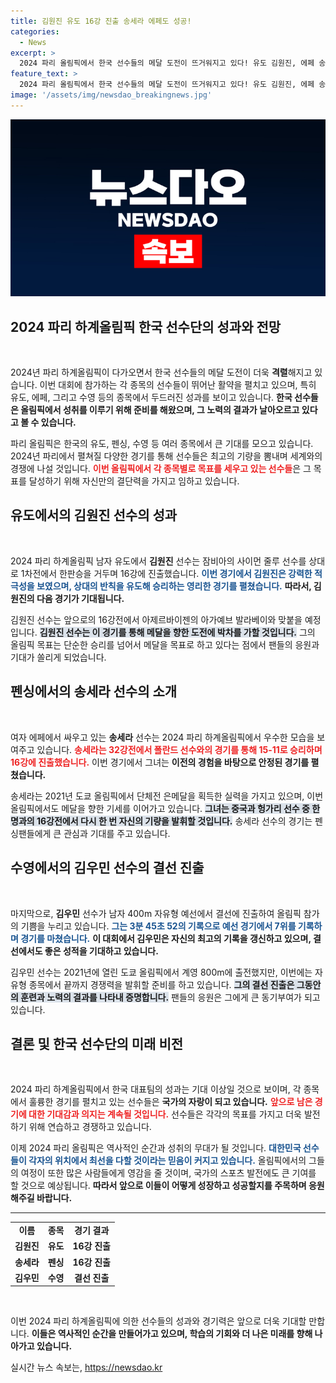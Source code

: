 ```yaml
---
title: 김원진 유도 16강 진출 송세라 에페도 성공!
categories:
  - News
excerpt: >
  2024 파리 올림픽에서 한국 선수들의 메달 도전이 뜨거워지고 있다! 유도 김원진, 에페 송세라, 수영 김우민이 각자의 종목에서 16강과 결선에 진출하며 새로운 역사를 써내려가고 있다. 이들의 여정에 주목하라!
feature_text: >
  2024 파리 올림픽에서 한국 선수들의 메달 도전이 뜨거워지고 있다! 유도 김원진, 에페 송세라, 수영 김우민이 각자의 종목에서 16강과 결선에 진출하며 새로운 역사를 써내려가고 있다. 이들의 여정에 주목하라!
image: '/assets/img/newsdao_breakingnews.jpg'
---
```


<p><img src="/assets/img/newsdao_breakingnews.jpg" alt="cryptoinkorea 속보" /></p>

<h2 data-ke-size="size26">2024 파리 하계올림픽 한국 선수단의 성과와 전망</h2>

<p data-ke-size="size16">&nbsp;</p>

<p>2024년 파리 하계올림픽이 다가오면서 한국 선수들의 메달 도전이 더욱 <strong>격렬</strong>해지고 있습니다. 이번 대회에 참가하는 각 종목의 선수들이 뛰어난 활약을 펼치고 있으며, 특히 유도, 에페, 그리고 수영 등의 종목에서 두드러진 성과를 보이고 있습니다. <strong>한국 선수들은 올림픽에서 성취를 이루기 위해 준비를 해왔으며, 그 노력의 결과가 날아오르고 있다고 볼 수 있습니다.</strong> </p>

<p>파리 올림픽은 한국의 유도, 펜싱, 수영 등 여러 종목에서 큰 기대를 모으고 있습니다. 2024년 파리에서 펼쳐질 다양한 경기를 통해 선수들은 최고의 기량을 뽐내며 세계와의 경쟁에 나설 것입니다. <b><span style="color: #ee2323;">이번 올림픽에서 각 종목별로 목표를 세우고 있는 선수들</span></b>은 그 목표를 달성하기 위해 자신만의 결단력을 가지고 임하고 있습니다.</p>

<h2 data-ke-size="size26">유도에서의 김원진 선수의 성과</h2>

<p data-ke-size="size16">&nbsp;</p>

<p>2024 파리 하계올림픽 남자 유도에서 <strong>김원진</strong> 선수는 잠비아의 사이먼 줄루 선수를 상대로 1차전에서 한판승을 거두며 16강에 진출했습니다. <b><span style="color: #1a5490;">이번 경기에서 김원진은 강력한 적극성을 보였으며, 상대의 반칙을 유도해 승리하는 영리한 경기를 펼쳤습니다.</span></b> <strong>따라서, 김원진의 다음 경기가 기대됩니다.</strong> </p>

<p>김원진 선수는 앞으로의 16강전에서 아제르바이젠의 아가예브 발라베이와 맞붙을 예정입니다. <b><span style="background-color: #21538527;">김원진 선수는 이 경기를 통해 메달을 향한 도전에 박차를 가할 것입니다.</span></b> 그의 올림픽 목표는 단순한 승리를 넘어서 메달을 목표로 하고 있다는 점에서 팬들의 응원과 기대가 쏠리게 되었습니다.</p>

<h2 data-ke-size="size26">펜싱에서의 송세라 선수의 소개</h2>

<p data-ke-size="size16">&nbsp;</p>

<p>여자 에페에서 싸우고 있는 <strong>송세라</strong> 선수는 2024 파리 하계올림픽에서 우수한 모습을 보여주고 있습니다. <b><span style="color: #ee2323;">송세라는 32강전에서 폴란드 선수와의 경기를 통해 15-11로 승리하며 16강에 진출했습니다.</span></b> 이번 경기에서 그녀는 <strong>이전의 경험을 바탕으로 안정된 경기를 펼쳤습니다.</strong></p>

<p>송세라는 2021년 도쿄 올림픽에서 단체전 은메달을 획득한 실력을 가지고 있으며, 이번 올림픽에서도 메달을 향한 기세를 이어가고 있습니다. <b><span style="background-color: #21538527;">그녀는 중국과 헝가리 선수 중 한 명과의 16강전에서 다시 한 번 자신의 기량을 발휘할 것입니다.</span></b> 송세라 선수의 경기는 펜싱팬들에게 큰 관심과 기대를 주고 있습니다.</p>

<h2 data-ke-size="size26">수영에서의 김우민 선수의 결선 진출</h2>

<p data-ke-size="size16">&nbsp;</p>

<p>마지막으로, <strong>김우민</strong> 선수가 남자 400m 자유형 예선에서 결선에 진출하여 올림픽 참가의 기쁨을 누리고 있습니다. <b><span style="color: #1a5490;">그는 3분 45초 52의 기록으로 예선 경기에서 7위를 기록하며 경기를 마쳤습니다.</span></b> <strong>이 대회에서 김우민은 자신의 최고의 기록을 갱신하고 있으며, 결선에서도 좋은 성적을 기대하고 있습니다.</strong></p>

<p>김우민 선수는 2021년에 열린 도쿄 올림픽에서 계영 800m에 출전했지만, 이번에는 자유형 종목에서 끝까지 경쟁력을 발휘할 준비를 하고 있습니다. <b><span style="background-color: #21538527;">그의 결선 진출은 그동안의 훈련과 노력의 결과를 나타내 증명합니다.</span></b> 팬들의 응원은 그에게 큰 동기부여가 되고 있습니다.</p>

<h2 data-ke-size="size26">결론 및 한국 선수단의 미래 비전</h2>

<p data-ke-size="size16">&nbsp;</p>

<p>2024 파리 하계올림픽에서 한국 대표팀의 성과는 기대 이상일 것으로 보이며, 각 종목에서 훌륭한 경기를 펼치고 있는 선수들은 <strong>국가의 자랑이 되고 있습니다.</strong> <b><span style="color: #ee2323;">앞으로 남은 경기에 대한 기대감과 의지는 계속될 것입니다.</span></b> 선수들은 각각의 목표를 가지고 더욱 발전하기 위해 연습하고 경쟁하고 있습니다.</p>

<p>이제 2024 파리 올림픽은 역사적인 순간과 성취의 무대가 될 것입니다. <b><span style="color: #1a5490;">대한민국 선수들이 각자의 위치에서 최선을 다할 것이라는 믿음이 커지고 있습니다.</span></b> 올림픽에서의 그들의 여정이 또한 많은 사람들에게 영감을 줄 것이며, 국가의 스포츠 발전에도 큰 기여를 할 것으로 예상됩니다. <strong>따라서 앞으로 이들이 어떻게 성장하고 성공할지를 주목하며 응원해주길 바랍니다.</strong> </p>

<hr>

<table style="width: 100%; border-collapse: collapse;">

<tr>
<td style="text-align: center; height: 17px;"><b>이름</b></td>
<td style="text-align: center; height: 17px;"><b>종목</b></td>
<td style="text-align: center; height: 17px;"><b>경기 결과</b></td>
</tr>

<tr>
<td style="text-align: center; height: 17px;"><b>김원진</b></td>
<td style="text-align: center; height: 17px;"><b>유도</b></td>
<td style="text-align: center; height: 17px;"><b>16강 진출</b></td>
</tr>

<tr>
<td style="text-align: center; height: 17px;"><b>송세라</b></td>
<td style="text-align: center; height: 17px;"><b>펜싱</b></td>
<td style="text-align: center; height: 17px;"><b>16강 진출</b></td>
</tr>

<tr>
<td style="text-align: center; height: 17px;"><b>김우민</b></td>
<td style="text-align: center; height: 17px;"><b>수영</b></td>
<td style="text-align: center; height: 17px;"><b>결선 진출</b></td>
</tr>

</table>

<p data-ke-size="size16">&nbsp;</p>

<p>이번 2024 파리 하계올림픽에 의한 선수들의 성과와 경기력은 앞으로 더욱 기대할 만합니다. <strong>이들은 역사적인 순간을 만들어가고 있으며, 학습의 기회와 더 나은 미래를 향해 나아가고 있습니다.</strong></p>
실시간 뉴스 속보는, <a href="https://newsdao.kr" rel="dofollow">https://newsdao.kr</a>


